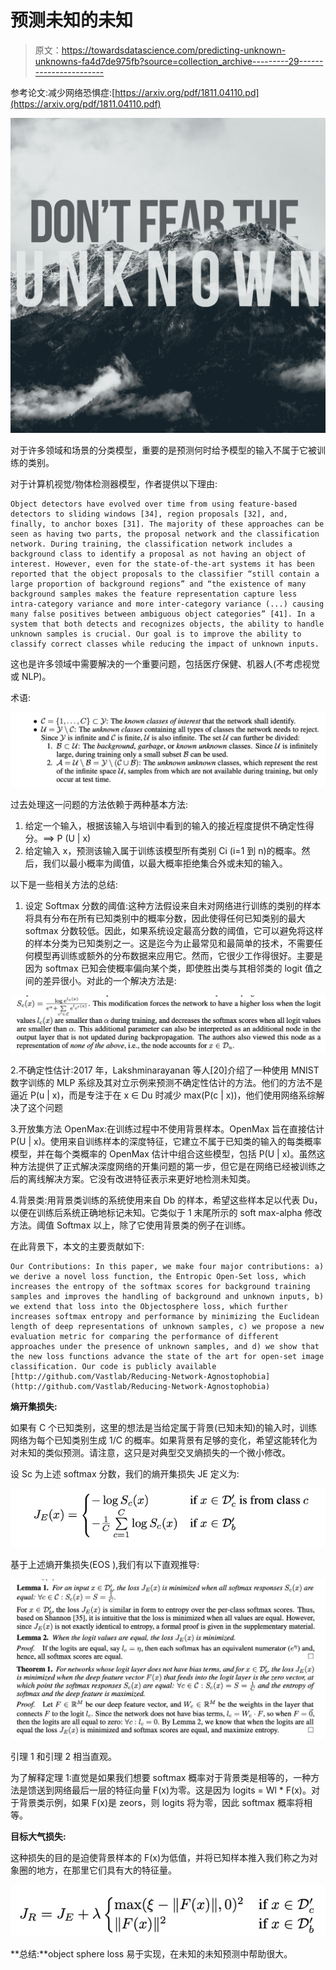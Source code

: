 # 预测未知的未知

> 原文：<https://towardsdatascience.com/predicting-unknown-unknowns-fa4d7de975fb?source=collection_archive---------29----------------------->

参考论文:减少网络恐惧症:[https://arxiv.org/pdf/1811.04110.pd](https://arxiv.org/pdf/1811.04110.pdf)

![](img/2a1163e4d81aea0cdef294fdc5c248a9.png)

对于许多领域和场景的分类模型，重要的是预测何时给予模型的输入不属于它被训练的类别。

对于计算机视觉/物体检测器模型，作者提供以下理由:

```
Object detectors have evolved over time from using feature-based detectors to sliding windows [34], region proposals [32], and, finally, to anchor boxes [31]. The majority of these approaches can be seen as having two parts, the proposal network and the classification network. During training, the classification network includes a background class to identify a proposal as not having an object of interest. However, even for the state-of-the-art systems it has been reported that the object proposals to the classifier “still contain a large proportion of background regions” and “the existence of many background samples makes the feature representation capture less intra-category variance and more inter-category variance (...) causing many false positives between ambiguous object categories” [41]. In a system that both detects and recognizes objects, the ability to handle unknown samples is crucial. Our goal is to improve the ability to classify correct classes while reducing the impact of unknown inputs.
```

这也是许多领域中需要解决的一个重要问题，包括医疗保健、机器人(不考虑视觉或 NLP)。

术语:

![](img/9ffbd2ab7e184bb9165829c461c848e8.png)

过去处理这一问题的方法依赖于两种基本方法:

1.  给定一个输入，根据该输入与培训中看到的输入的接近程度提供不确定性得分。==> P (U | x)
2.  给定输入 x，预测该输入属于训练该模型所有类别 Ci (i=1 到 n)的概率。然后，我们以最小概率为阈值，以最大概率拒绝集合外或未知的输入。

以下是一些相关方法的总结:

1.  设定 Softmax 分数的阈值:这种方法假设来自未对网络进行训练的类别的样本将具有分布在所有已知类别中的概率分数，因此使得任何已知类别的最大 softmax 分数较低。因此，如果系统设定最高分数的阈值，它可以避免将这样的样本分类为已知类别之一。这是迄今为止最常见和最简单的技术，不需要任何模型再训练或额外的分布数据来应用它。然而，它很少工作得很好。主要是因为 softmax 已知会使概率偏向某个类，即使胜出类与其相邻类的 logit 值之间的差异很小。对此的一个解决方法是:

![](img/35e2f825119e7f4d1b7006b6dfe25e39.png)

2.不确定性估计:2017 年，Lakshminarayanan 等人[20]介绍了一种使用 MNIST 数字训练的 MLP 系综及其对立示例来预测不确定性估计的方法。他们的方法不是逼近 P(u | x)，而是专注于在 x ∈ Du 时减少 max(P(c | x))，他们使用网络系综解决了这个问题

3.开放集方法 OpenMax:在训练过程中不使用背景样本。OpenMax 旨在直接估计 P(U | x)。使用来自训练样本的深度特征，它建立不属于已知类的输入的每类概率模型，并在每个类概率的 OpenMax 估计中组合这些模型，包括 P(U | x)。虽然这种方法提供了正式解决深度网络的开集问题的第一步，但它是在网络已经被训练之后的离线解决方案。它没有改进特征表示来更好地检测未知类。

4.背景类:用背景类训练的系统使用来自 Db 的样本，希望这些样本足以代表 Du，以便在训练后系统正确地标记未知。它类似于 1 末尾所示的 soft max-alpha 修改方法。阈值 Softmax 以上，除了它使用背景类的例子在训练。

在此背景下，本文的主要贡献如下:

```
Our Contributions: In this paper, we make four major contributions: a) we derive a novel loss function, the Entropic Open-Set loss, which increases the entropy of the softmax scores for background training samples and improves the handling of background and unknown inputs, b) we extend that loss into the Objectosphere loss, which further increases softmax entropy and performance by minimizing the Euclidean length of deep representations of unknown samples, c) we propose a new evaluation metric for comparing the performance of different approaches under the presence of unknown samples, and d) we show that the new loss functions advance the state of the art for open-set image classification. Our code is publicly available
[http://github.com/Vastlab/Reducing-Network-Agnostophobia](http://github.com/Vastlab/Reducing-Network-Agnostophobia)
```

**熵开集损失:**

如果有 C 个已知类别，这里的想法是当给定属于背景(已知未知)的输入时，训练网络为每个已知类别生成 1/C 的概率。如果背景有足够的变化，希望这能转化为对未知的类似预测。请注意，这只是对典型交叉熵损失的一个微小修改。

设 Sc 为上述 softmax 分数，我们的熵开集损失 JE 定义为:

![](img/7611671dbe58d73bbbf04280b5dd4405.png)

基于上述熵开集损失(EOS ),我们有以下直观推导:

![](img/91a2df2010b97e9c34ca0b58c7a40292.png)

引理 1 和引理 2 相当直观。

为了解释定理 1:直觉是如果我们想要 softmax 概率对于背景类是相等的，一种方法是馈送到网络最后一层的特征向量 F(x)为零。这是因为 logits = Wl * F(x)。对于背景类示例，如果 F(x)是 zeors，则 logits 将为零，因此 softmax 概率将相等。

**目标大气损失:**

这种损失的目的是迫使背景样本的 F(x)为低值，并将已知样本推入我们称之为对象圈的地方，在那里它们具有大的特征量。

![](img/6f997cbd4c1c98f84f22c63b09620403.png)

**总结:**object sphere loss 易于实现，在未知的未知预测中帮助很大。